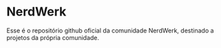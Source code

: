 # NerdWerk
Esse é o repositório github oficial da comunidade NerdWerk, destinado a projetos da própria comunidade.
